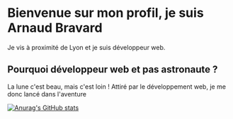 # Bienvenue sur mon profil, je suis Arnaud Bravard

Je vis à proximité de Lyon et je suis développeur web.

## Pourquoi développeur web et pas astronaute ?
La lune c'est beau, mais c'est loin ! Attiré par le développement web, je me donc lancé dans l'aventure 

[![Anurag's GitHub stats](https://github-readme-stats.vercel.app/api?username=arnaudbvd)](https://github.com/anuraghazra/github-readme-stats)

